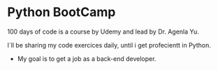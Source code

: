 # Python BootCamp
 100 days of code is a course by Udemy and lead by Dr. Agenla Yu.

 I´ll be sharing my code exercices daily, until i get profecientt in Python.
 - My goal is to get a job as a back-end developer.

